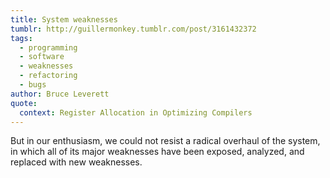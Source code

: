 ```yaml
---
title: System weaknesses
tumblr: http://guillermonkey.tumblr.com/post/3161432372
tags:
  - programming
  - software
  - weaknesses
  - refactoring
  - bugs
author: Bruce Leverett
quote:
  context: Register Allocation in Optimizing Compilers
---
```


But in our enthusiasm, we could not resist a radical overhaul of the system, in which all of its major weaknesses have been exposed, analyzed, and replaced with new weaknesses.
